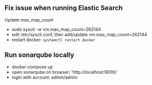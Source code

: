 ## Fix issue when running Elastic Search

Update max_map_count
- sudo sysctl -w vm.max_map_count=262144
- edit /etc/sysctl.conf, then add/update vm.max_map_count=262144
- restart docker: `systemctl restart docker`

## Run sonarqube locally
- docker-compose up
- open sonarqube on browser: 'http://localhost:9000/
- login with account: admin/admin
